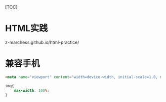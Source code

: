 [TOC]
# HTML实践
z-marchess.github.io/html-practice/
# 兼容手机
```HTML
<meta name="viewport" content="width=device-width, initial-scale=1.0, minimum-scale=1.0, maximum-scale=1.0, user-scalable=no">
```
```CSS
img{
    max-width: 100%;
}
```